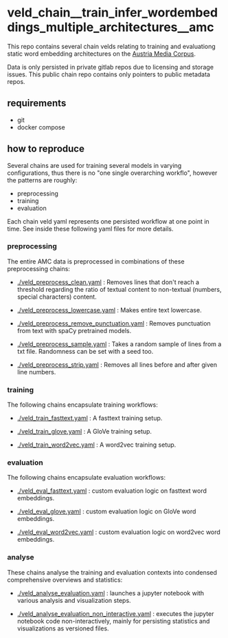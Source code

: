 # veld_chain__train_infer_wordembeddings_multiple_architectures__amc

This repo contains several chain velds relating to training and evaluationg static word embedding
architectures on the [Austria Media Corpus](https://amc.acdh.oeaw.ac.at/).

Data is only persisted in private gitlab repos due to licensing and storage issues. This public
chain repo contains only pointers to public metadata repos.

## requirements

- git
- docker compose

## how to reproduce

Several chains are used for training several models in varying configurations, thus there is no 
"one single overarching workflo", however the patterns are roughly:

- preprocessing
- training
- evaluation

Each chain veld yaml represents one persisted workflow at one point in time. See inside these
following yaml files for more details.

### preprocessing

The entire AMC data is preprocessed in combinations of these preprocessing chains:

- [./veld_preprocess_clean.yaml](./veld_preprocess_clean.yaml) : Removes lines that don't reach a 
  threshold regarding the ratio of textual content to non-textual (numbers, special characters) 
  content.

- [./veld_preprocess_lowercase.yaml](./veld_preprocess_lowercase.yaml) : Makes entire text 
  lowercase.

- [./veld_preprocess_remove_punctuation.yaml](./veld_preprocess_remove_punctuation.yaml) : Removes 
  punctuation from text with spaCy pretrained models.

- [./veld_preprocess_sample.yaml](./veld_preprocess_sample.yaml) : Takes a random sample of lines 
  from a txt file. Randomness can be set with a seed too.

- [./veld_preprocess_strip.yaml](./veld_preprocess_strip.yaml) : Removes all lines before and after 
  given line numbers.

### training

The following chains encapsulate training workflows:

- [./veld_train_fasttext.yaml](./veld_train_fasttext.yaml) : A fasttext training setup.

- [./veld_train_glove.yaml](./veld_train_glove.yaml) : A GloVe training setup.

- [./veld_train_word2vec.yaml](./veld_train_word2vec.yaml) : A word2vec training setup.

### evaluation

The following chains encapsulate evaluation workflows:

- [./veld_eval_fasttext.yaml](./veld_eval_fasttext.yaml) : custom evaluation logic on fasttext word 
  embeddings.

- [./veld_eval_glove.yaml](./veld_eval_glove.yaml) : custom evaluation logic on GloVe word 
  embeddings.
 
- [./veld_eval_word2vec.yaml](./veld_eval_word2vec.yaml) : custom evaluation logic on word2vec word 
  embeddings.

### analyse

These chains analyse the training and evaluation contexts into condensed comprehensive overviews 
and statistics:

- [./veld_analyse_evaluation.yaml](./veld_analyse_evaluation.yaml) : launches a jupyter notebook
  with various analysis and visualization steps.

- [./veld_analyse_evaluation_non_interactive.yaml](./veld_analyse_evaluation_non_interactive.yaml) 
  : executes the jupyter notebook code non-interactively, mainly for persisting statistics and
  visualizations as versioned files.

